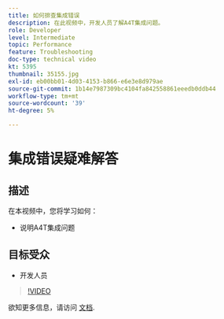 ```yaml
---
title: 如何排查集成错误
description: 在此视频中，开发人员了解A4T集成问题。
role: Developer
level: Intermediate
topic: Performance
feature: Troubleshooting
doc-type: technical video
kt: 5395
thumbnail: 35155.jpg
exl-id: eb00bb01-4d03-4153-b866-e6e3e8d979ae
source-git-commit: 1b14e7987309bc4104fa842558861eeedb0ddb44
workflow-type: tm+mt
source-wordcount: '39'
ht-degree: 5%

---
```


# 集成错误疑难解答

## 描述

在本视频中，您将学习如何：

* 说明A4T集成问题

## 目标受众

* 开发人员

>[!VIDEO](https://video.tv.adobe.com/v/35155/?quality=12)

欲知更多信息，请访问 [文档](https://experienceleague.adobe.com/docs/target/using/integrate/a4t/troubleshoot-a4t/a4t-troubleshooting.html?lang=en).
